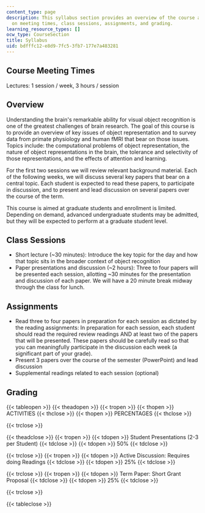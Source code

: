 ```yaml
---
content_type: page
description: This syllabus section provides an overview of the course and information
  on meeting times, class sessions, assignments, and grading.
learning_resource_types: []
ocw_type: CourseSection
title: Syllabus
uid: bdfffc12-e8d9-7fc5-3fb7-177e7a483281
---
```


Course Meeting Times
--------------------

Lectures: 1 session / week, 3 hours / session

Overview
--------

Understanding the brain's remarkable ability for visual object recognition is one of the greatest challenges of brain research. The goal of this course is to provide an overview of key issues of object representation and to survey data from primate physiology and human fMRI that bear on those issues. Topics include: the computational problems of object representation, the nature of object representations in the brain, the tolerance and selectivity of those representations, and the effects of attention and learning.

For the first two sessions we will review relevant background material. Each of the following weeks, we will discuss several key papers that bear on a central topic. Each student is expected to read these papers, to participate in discussion, and to present and lead discussion on several papers over the course of the term.

This course is aimed at graduate students and enrollment is limited. Depending on demand, advanced undergraduate students may be admitted, but they will be expected to perform at a graduate student level.

Class Sessions
--------------

*   Short lecture (~30 minutes): Introduce the key topic for the day and how that topic sits in the broader context of object recognition
*   Paper presentations and discussion (~2 hours): Three to four papers will be presented each session, allotting ~30 minutes for the presentation and discussion of each paper. We will have a 20 minute break midway through the class for lunch.

Assignments
-----------

*   Read three to four papers in preparation for each session as dictated by the reading assignments: In preparation for each session, each student should read the required review readings AND at least two of the papers that will be presented. These papers should be carefully read so that you can meaningfully participate in the discussion each week (a significant part of your grade).
*   Present 3 papers over the course of the semester (PowerPoint) and lead discussion
*   Supplemental readings related to each session (optional)

Grading
-------

{{< tableopen >}}
{{< theadopen >}}
{{< tropen >}}
{{< thopen >}}
ACTIVITIES
{{< thclose >}}
{{< thopen >}}
PERCENTAGES
{{< thclose >}}

{{< trclose >}}

{{< theadclose >}}
{{< tropen >}}
{{< tdopen >}}
Student Presentations (2-3 per Student)
{{< tdclose >}}
{{< tdopen >}}
50%
{{< tdclose >}}

{{< trclose >}}
{{< tropen >}}
{{< tdopen >}}
Active Discussion: Requires doing Readings
{{< tdclose >}}
{{< tdopen >}}
25%
{{< tdclose >}}

{{< trclose >}}
{{< tropen >}}
{{< tdopen >}}
Term Paper: Short Grant Proposal
{{< tdclose >}}
{{< tdopen >}}
25%
{{< tdclose >}}

{{< trclose >}}

{{< tableclose >}}